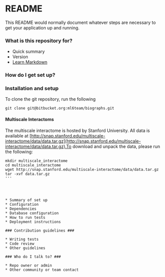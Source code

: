 # README #

This README would normally document whatever steps are necessary to get your application up and running.

### What is this repository for? ###

* Quick summary
* Version
* [Learn Markdown](https://bitbucket.org/tutorials/markdowndemo)

### How do I get set up? ###

### Installation and setup

To clone the git repository, run the following 

```
git clone git@bitbucket.org:ml6team/biographs.git
```

#### Multiscale Interactoms
The multiscale interactome is hosted by Stanford University. All data is available at
[http://snap.stanford.edu/multiscale-interactome/data/data.tar.gz](http://snap.stanford.edu/multiscale-interactome/data/data.tar.gz).To download and unpack the data, please run the following:

```
mkdir multiscale_interactome
cd multiscale_interactome
wget http://snap.stanford.edu/multiscale-interactome/data/data.tar.gz
tar -xvf data.tar.gz
'''




* Summary of set up
* Configuration
* Dependencies
* Database configuration
* How to run tests
* Deployment instructions

### Contribution guidelines ###

* Writing tests
* Code review
* Other guidelines

### Who do I talk to? ###

* Repo owner or admin
* Other community or team contact
